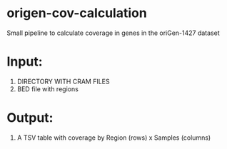 # origen-cov-calculation
Small pipeline to calculate coverage in genes in the oriGen-1427 dataset

# Input:  

1. DIRECTORY WITH CRAM FILES  
2. BED file with regions  

# Output:  

1. A TSV table with coverage by Region (rows) x Samples (columns)  

